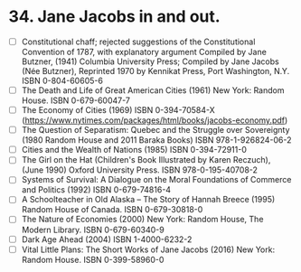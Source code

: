 # 34.    Jane Jacobs in and out.
- [ ] Constitutional chaff; rejected suggestions of the Constitutional Convention of 1787, with explanatory argument Compiled by Jane Butzner, (1941) Columbia University Press; Compiled by Jane Jacobs (Née Butzner), Reprinted 1970 by Kennikat Press, Port Washington, N.Y. ISBN 0-804-60605-6
- [ ] The Death and Life of Great American Cities (1961) New York: Random House. ISBN 0-679-60047-7
- [ ] The Economy of Cities (1969) ISBN 0-394-70584-X (https://www.nytimes.com/packages/html/books/jacobs-economy.pdf)
- [ ] The Question of Separatism: Quebec and the Struggle over Sovereignty (1980 Random House and 2011 Baraka Books) ISBN 978-1-926824-06-2
- [ ] Cities and the Wealth of Nations (1985) ISBN 0-394-72911-0
- [ ] The Girl on the Hat (Children's Book Illustrated by Karen Reczuch), (June 1990) Oxford University Press. ISBN 978-0-195-40708-2
- [ ] Systems of Survival: A Dialogue on the Moral Foundations of Commerce and Politics (1992) ISBN 0-679-74816-4
- [ ] A Schoolteacher in Old Alaska – The Story of Hannah Breece (1995) Random House of Canada. ISBN 0-679-30818-0
- [ ] The Nature of Economies (2000) New York: Random House, The Modern Library. ISBN 0-679-60340-9
- [ ] Dark Age Ahead (2004) ISBN 1-4000-6232-2
- [ ] Vital Little Plans: The Short Works of Jane Jacobs (2016) New York: Random House. ISBN 0-399-58960-0
